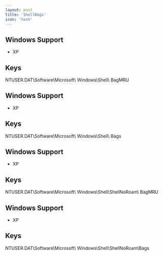 ```yaml
---
layout: post
title: 'ShellBags'
icon: 'hash'
---
```


## Windows Support

- XP



## Keys

NTUSER.DAT\Software\Microsoft\ Windows\Shell\ BagMRU



## Windows Support

- XP



## Keys

NTUSER.DAT\Software\Microsoft\ Windows\Shell\ Bags



## Windows Support

- XP



## Keys

NTUSER.DAT\Software\Microsoft\ Windows\Shell\ShellNoRoam\ BagMRU



## Windows Support

- XP



## Keys

NTUSER.DAT\Software\Microsoft\ Windows\Shell\ShellNoRoam\Bags

